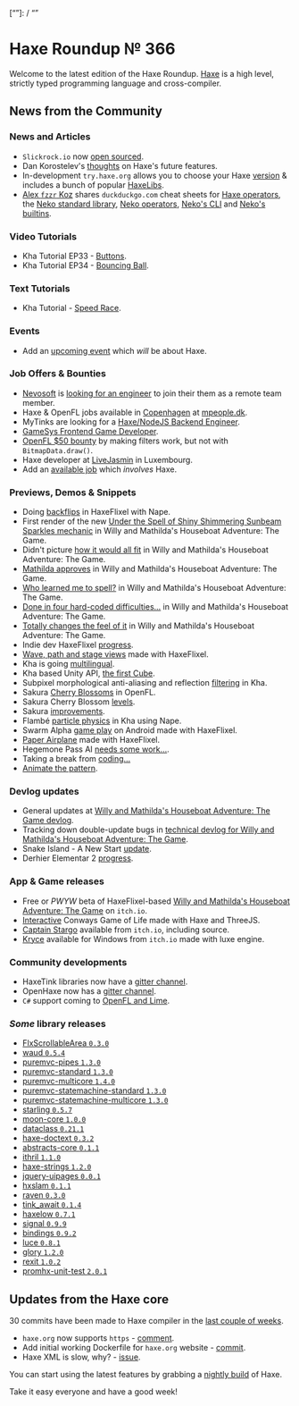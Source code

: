 [_template]: ../templates/roundup.html
[date]: / "2016-07-01 13:12:00"
[modified]: / "2016-07-01 13:12:00"
[published]: / "2016-07-01 15:00:00"
[“”]: / “”

# Haxe Roundup № 366

Welcome to the latest edition of the Haxe Roundup. [Haxe](http://haxe.org/?utm_source=haxe.io) is a high level, strictly typed programming language and cross-compiler.

## News from the Community

### News and Articles

- `Slickrock.io` now [open sourced](https://twitter.com/nico_m__/status/745053576825712642).
- Dan Korostelev's [thoughts](https://nadako.github.io/rants/posts/2016-06-21_haxe-next.html?utm_source=haxe.io) on Haxe's future features.
- In-development `try.haxe.org` allows you to choose your Haxe [version](https://twitter.com/jdbaudi/status/744584299702272000) & includes a bunch of popular [HaxeLibs](https://twitter.com/jdbaudi/status/747476725240635393).
- [Alex `fzzr` Koz](https://github.com/fzzr-) shares `duckduckgo.com` cheat sheets for [Haxe operators](https://duckduckgo.com/?q=Haxe+ops+cheat+sheet&ia=cheatsheet), the [Neko standard library](https://duckduckgo.com/?q=Neko%20STD%20cheat%20sheet&ia=cheatsheet), [Neko operators](https://duckduckgo.com/?q=Neko%20operators%20cheatsheet&ia=cheatsheet), [Neko's CLI](https://duckduckgo.com/?q=Neko%20CLI%20cheat%20sheet&ia=cheatsheet) and [Neko's builtins](https://duckduckgo.com/?q=Neko%20Builtins%20cheat%20sheet&ia=cheatsheet).

### Video Tutorials

- Kha Tutorial EP33 - [Buttons](https://www.youtube.com/watch?v=6esq2wFbARg).
- Kha Tutorial EP34 - [Bouncing Ball](https://www.youtube.com/watch?v=hFe74hruWfw).

### Text Tutorials

- Kha Tutorial - [Speed Race](https://twitter.com/dstrekelj/status/744538425282465792).

### Events

- Add an [upcoming event](https://github.com/skial/haxe.io/labels/events) which _will_ be about Haxe.

### Job Offers & Bounties

- [Nevosoft](https://www.nevosoft.ru/) is [looking for an engineer](https://groups.google.com/forum/#!msg/haxelang/bc9KLpJiyoE/klFZBxSABQAJ) to join their them as a remote team member.
- Haxe & OpenFL jobs available in [Copenhagen](http://community.openfl.org/t/haxe-openfl-assignment-in-copehagen/7789) at [mpeople.dk](http://mpeople.dk/).
- MyTinks are looking for a [Haxe/NodeJS Backend Engineer](https://mytinks.com/jobs.html).
- [GameSys Frontend Game Developer](http://www.gamesyscorporate.com/careers/jobs/?gh_jid=215522).
- [OpenFL $50 bounty](https://github.com/openfl/openfl/issues/1068) by making filters work, but not with `BitmapData.draw()`.
- Haxe developer at [LiveJasmin](http://new.livejasmin.com/en/job_offer) in Luxembourg.
- Add an [available job](https://github.com/skial/haxe.io/labels/jobs) which _involves_ Haxe.

### Previews, Demos & Snippets

- Doing [backflips](https://twitter.com/DleanJeans/status/743804609437700098) in HaxeFlixel with Nape.
- First render of the new [Under the Spell of Shiny Shimmering Sunbeam Sparkles mechanic](https://twitter.com/wastheWordGame/status/743146566425395200) in Willy and Mathilda's Houseboat Adventure: The Game.
- Didn't picture [how it would all fit](https://twitter.com/wastheWordGame/status/743154481899122689) in Willy and Mathilda's Houseboat Adventure: The Game.
- [Mathilda approves](https://twitter.com/wastheWordGame/status/743182276784119809) in Willy and Mathilda's Houseboat Adventure: The Game.
- [Who learned me to spell?](https://twitter.com/wastheWordGame/status/743450482899828736) in Willy and Mathilda's Houseboat Adventure: The Game.
- [Done in four hard-coded difficulties…](https://twitter.com/wastheWordGame/status/743477243503058946) in Willy and Mathilda's Houseboat Adventure: The Game.
- [Totally changes the feel of it](https://twitter.com/wastheWordGame/status/741009505060851712) in Willy and Mathilda's Houseboat Adventure: The Game.
- Indie dev HaxeFlixel [progress](https://twitter.com/carpetwurm/status/743964336025182208).
- [Wave, path and stage views](https://twitter.com/oelsons/status/744462916280254464) made with HaxeFlixel.
- Kha is going [multilingual](https://twitter.com/robdangerous/status/744946015246127105).
- Kha based Unity API, [the first Cube](https://twitter.com/Hexvalues/status/745025196998930432).
- Subpixel morphological anti-aliasing and reflection [filtering](https://twitter.com/luboslenco/status/745170225742520321) in Kha.
- Sakura [Cherry Blossoms](https://twitter.com/fierysquirrel/status/745420320606085120) in OpenFL.
- Sakura Cherry Blossom [levels](https://twitter.com/fierysquirrel/status/746906656248758272).
- Sakura [improvements](https://twitter.com/fierysquirrel/status/748343849055989761).
- Flambé [particle physics](https://twitter.com/Meltingtallow/status/745523368598724608) in Kha using Nape.
- Swarm Alpha [game play](https://twitter.com/LigerGroup/status/746823471389417474) on Android made with HaxeFlixel.
- [Paper Airplane](https://twitter.com/Desttinghim/status/746830977352273920) made with HaxeFlixel.
- Hegemone Pass AI [needs some work…](https://twitter.com/ingenoire/status/747731131248807937).
- Taking a break from [coding…](https://twitter.com/keymaster_/status/748178819425665024)
- [Animate the pattern](https://twitter.com/keymaster_/status/748467346205999104).

### Devlog updates

- General updates at [Willy and Mathilda's Houseboat Adventure: The Game devlog](https://forums.tigsource.com/index.php?topic=55540.0).
- Tracking down double-update bugs in [technical devlog for Willy and Mathilda's Houseboat Adventure: The Game](http://forum.haxeflixel.com/topic/60/willy-and-mathilda-s-houseboat-adventure-the-game).
- Snake Island - A New Start [update](https://twitter.com/AndHalfAFish/status/744938972741173248).
- Derhier Elementar 2 [progress](http://forum.haxeflixel.com/topic/66/derhier-elementar-2-multiplayer-minigame-madness).

### App & Game releases

- Free or _PWYW_ beta of HaxeFlixel-based [Willy and Mathilda's Houseboat Adventure: The Game](https://ibwwg.itch.io/mathildagame) on `itch.io`.
- [Interactive](http://www.samcodes.co.uk/project/game-of-life/) Conways Game of Life made with Haxe and ThreeJS.
- [Captain Stargo](https://antonuklein.itch.io/captain-stargo) available from `itch.io`, including source.
- [Kryce](https://keymaster.itch.io/kryce) available for Windows from `itch.io` made with luxe engine.

### Community developments

- HaxeTink libraries now have a [gitter channel](https://twitter.com/kevinresol/status/746693603586539520).
- OpenHaxe now has a [gitter channel](https://twitter.com/PeyTyPeyTy/status/744352182997225472).
- `C#` support coming to [OpenFL and Lime](https://github.com/openfl/lime/issues/763).

### *Some* library releases

- [FlxScrollableArea `0.3.0`](http://lib.haxe.org/p/flxscrollablearea/)
- [waud `0.5.4`](http://lib.haxe.org/p/waud)
- [puremvc-pipes `1.3.0`](http://lib.haxe.org/p/puremvc-pipes)
- [puremvc-standard `1.3.0`](http://lib.haxe.org/p/puremvc-standard)
- [puremvc-multicore `1.4.0`](http://lib.haxe.org/p/puremvc-multicore)
- [puremvc-statemachine-standard `1.3.0`](http://lib.haxe.org/p/puremvc-statemachine-standard)
- [puremvc-statemachine-multicore `1.3.0`](http://lib.haxe.org/p/puremvc-statemachine-multicore)
- [starling `0.5.7`](http://lib.haxe.org/p/starling)
- [moon-core `1.0.0`](http://lib.haxe.org/p/moon-core)
- [dataclass `0.21.1`](http://lib.haxe.org/p/dataclass)
- [haxe-doctext `0.3.2`](http://lib.haxe.org/p/haxe-doctest)
- [abstracts-core `0.1.1`](http://lib.haxe.org/p/abstracts-core)
- [ithril `1.1.0`](http://lib.haxe.org/p/ithril)
- [haxe-strings `1.2.0`](http://lib.haxe.org/p/haxe-strings)
- [jquery-uipages `0.0.1`](http://lib.haxe.org/p/jquery-uipages)
- [hxslam `0.1.1`](http://lib.haxe.org/p/hxslam)
- [raven `0.3.0`](http://lib.haxe.org/p/raven)
- [tink_await `0.1.4`](http://lib.haxe.org/p/tink_await)
- [haxelow `0.7.1`](http://lib.haxe.org/p/haxelow)
- [signal `0.9.9`](http://lib.haxe.org/p/signal)
- [bindings `0.9.2`](http://lib.haxe.org/p/bindings)
- [luce `0.8.1`](http://lib.haxe.org/p/luce)
- [glory `1.2.0`](http://lib.haxe.org/p/glory)
- [rexit `1.0.2`](http://lib.haxe.org/p/rexit)
- [promhx-unit-test `2.0.1`](http://lib.haxe.org/p/promhx-unit-test)

## Updates from the Haxe core

30 commits have been made to Haxe compiler in the [last couple of weeks].

- `haxe.org` now supports `https` - [comment](https://github.com/HaxeFoundation/haxe.org/issues/177#issuecomment-229398256).
- Add initial working Dockerfile for `haxe.org` website - [commit](https://github.com/HaxeFoundation/haxe.org/compare/8be46aed4875...e452fadfa782).
- Haxe XML is slow, why? - [issue](https://github.com/HaxeFoundation/haxe/issues/5423).

You can start using the latest features by grabbing a [nightly build] of Haxe.

Take it easy everyone and have a good week!

[last couple of weeks]: https://github.com/issues?utf8=%E2%9C%93&q=closed%3A2016-06-17..2016-07-01+org%3Ahaxefoundation+is%3Aclosed+
[nightly build]: http://build.haxe.org

